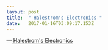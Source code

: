 ```yaml
---
layout: post 
title:  " Halestrom's Electronics " 
date:   2017-01-16T03:09:17.153Z 
---
```


 &#x2014;[ Halestrom's Electronics ](http://www.halestrom.net/darksleep/)
